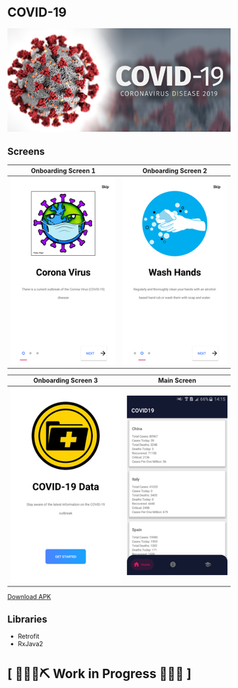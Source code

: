 # COVID-19 
![COVID-19](https://github.com/JacksiroKe/Covid-19/blob/master/covid.png "CoronaVirus Disease 2019 Banner")

## Screens


Onboarding Screen 1             |  Onboarding Screen 2
:-------------------------:|:-------------------------:
![Onboarding Screen 1](https://github.com/liciolentimo/COVID19/blob/master/app/src/main/res/drawable/Screenshot_2020-03-19-13-18-13.png)  |  ![Onboarding Screen 2](https://github.com/liciolentimo/COVID19/blob/master/app/src/main/res/drawable/Screenshot_2020-03-19-13-18-20.png)

Onboarding Screen 3            |  Main Screen
:-------------------------:|:-------------------------:
![Onboarding Screen 3](https://github.com/liciolentimo/COVID19/blob/master/app/src/main/res/drawable/Screenshot_2020-03-19-13-18-26.png)  |  ![Main Screen](https://github.com/liciolentimo/COVID19/blob/master/app/src/main/res/drawable/screen6.png)

[Download APK](https://github.com/liciolentimo/COVID19/raw/master/app/build/outputs/apk/debug/app-debug.apk)

## Libraries
 - Retrofit
 - RxJava2
 
 # \[ 🚧👷‍♀️⛏ Work in Progress 🔧️👷🚧 \]